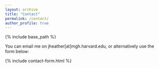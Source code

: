 ```yaml
---
layout: archive
title: "Contact"
permalink: /contact/
author_profile: true
---
```


{% include base_path %}

You can email me on jheather\[at\]mgh.harvard.edu, or alternatively use the form below:

{% include contact-form.html %}
